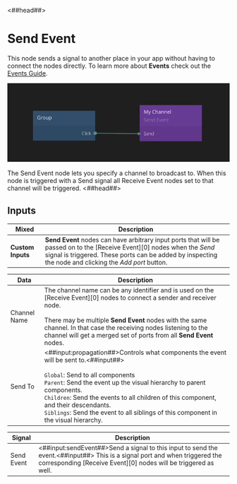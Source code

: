 <##head##>

# Send Event

This node sends a <span class="ndl-signal">signal</span> to another place in your app without having to connect the nodes directly. To learn more about **Events** check out the [Events Guide](/guides/events.md).

![](send-event.png)

The <span class="ndl-node">Send Event</span> node lets you specify a channel to broadcast to. When this node is triggered with a <span class="ndl-signal">Send signal</span> all <span class="ndl-node">Receive Event</span> nodes set to that channel will be triggered.
<##head##>

## Inputs

| Mixed             | Description                                                                                                                                                                                                                         |
| ----------------- | ----------------------------------------------------------------------------------------------------------------------------------------------------------------------------------------------------------------------------------- |
| **Custom Inputs** | **Send Event** nodes can have arbitrary input ports that will be passed on to the [Receive Event][0] nodes when the _Send_ signal is triggered. These ports can be added by inspecting the node and clicking the _Add port_ button. |

| Data                                       | Description                                                                                                                                                                                                                                                                                                                                                                                    |
| ------------------------------------------ | ---------------------------------------------------------------------------------------------------------------------------------------------------------------------------------------------------------------------------------------------------------------------------------------------------------------------------------------------------------------------------------------------- |
| <span class="ndl-data">Channel Name</span> | The channel name can be any identifier and is used on the [Receive Event][0] nodes to connect a sender and receiver node.<br/><br/>There may be multiple **Send Event** nodes with the same channel. In that case the receiving nodes listening to the channel will get a merged set of ports from all **Send Event** nodes.                                                                   |
| <span class="ndl-data">Send To</span>      | <##input:propagation##>Controls what components the event will be sent to.<##input##><br/><br/>`Global`: Send to all components<br/>`Parent`: Send the event up the visual hierarchy to parent components.<br/>`Children`: Send the events to all children of this component, and their descendants.<br/>`Siblings`: Send the event to all siblings of this component in the visual hierarchy. |

| Signal                                     | Description                                                                                                                                                                                   |
| ------------------------------------------ | --------------------------------------------------------------------------------------------------------------------------------------------------------------------------------------------- |
| <span class="ndl-signal">Send Event</span> | <##input:sendEvent##>Send a signal to this input to send the event.<##input##> This is a signal port and when triggered the corresponding [Receive Event][0] nodes will be triggered as well. |
